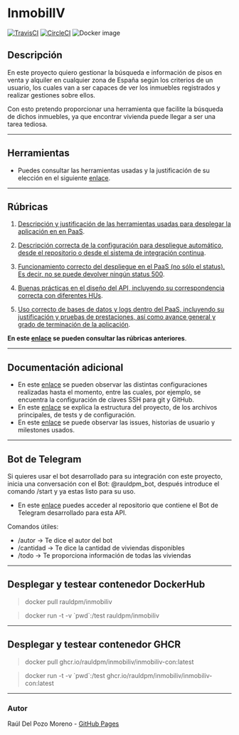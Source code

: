 # InmobilIV

[![TravisCI](https://travis-ci.com/rauldpm/InmobilIV.svg?branch=master)](https://travis-ci.com/rauldpm/InmobilIV) [![CircleCI](https://circleci.com/gh/circleci/circleci-docs.svg?style=shield)](https://circleci.com/gh/circleci/circleci-docs) ![Docker image](https://github.com/rauldpm/InmobilIV/workflows/Docker%20image/badge.svg)


## Descripción

En este proyecto quiero gestionar la búsqueda e información de pisos en venta y alquiler en cualquier zona de España según los criterios de un usuario, los cuales van a ser capaces de ver los inmuebles registrados y realizar gestiones sobre ellos.

Con esto pretendo proporcionar una herramienta que facilite la búsqueda de dichos inmuebles, ya que encontrar vivienda puede llegar a ser una tarea tediosa.

---
## Herramientas

- Puedes consultar las herramientas usadas y la justificación de su elección en el siguiente [enlace](docs/rubricas/hito2/tools.md).

---
## Rúbricas

1. [Descripción y justificación de las herramientas usadas para desplegar la aplicación en en PaaS](docs/rubricas/hito7/rubrica1.md).
   
2. [Descripción correcta de la configuración para despliegue automático, desde el repositorio o desde el sistema de integración continua](docs/rubricas/hito7/rubrica2.md).
   
3. [Funcionamiento correcto del despliegue en el PaaS (no sólo el status). Es decir, no se puede devolver ningún status 500](docs/rubricas/hito7/rubrica3.md).
   
4. [Buenas prácticas en el diseño del API, incluyendo su correspondencia correcta con diferentes HUs](docs/rubricas/hito7/rubrica4.md).
   
5. [Uso correcto de bases de datos y logs dentro del PaaS, incluyendo su justificación y pruebas de prestaciones, así como avance general y grado de terminación de la aplicación](docs/rubricas/hito7/rubrica5.md).




**En este [enlace](docs/rubricas.md) se pueden consultar las rúbricas anteriores**. 

---
## Documentación adicional

- En este [enlace](docs/rubricas/hito0/config.md) se pueden observar las distintas configuraciones realizadas hasta el momento, entre las cuales, por ejemplo, se encuentra la configuración de claves SSH para git y GitHub.
- En este [enlace](docs/codigo.md) se explica la estructura del proyecto, de los archivos principales, de tests y de configuración.
- En este [enlace](docs/issues.md) se puede observar las issues, historias de usuario y milestones usados.


---
## Bot de Telegram

Si quieres usar el bot desarrollado para su integración con este proyecto, inicia una conversación con el Bot: @rauldpm_bot, después introduce el comando /start y ya estas listo para su uso.

- En este [enlace](https://github.com/rauldpm/InmobilIV_bot_telegram) puedes acceder al repositorio que contiene el Bot de Telegram desarrollado para esta API.

Comandos útiles:

- /autor -> Te dice el autor del bot
- /cantidad -> Te dice la cantidad de viviendas disponibles
- /todo -> Te proporciona información de todas las viviendas 
  
---
## Desplegar y testear contenedor DockerHub

> docker pull rauldpm/inmobiliv

> docker run -t -v \`pwd\`:/test rauldpm/inmobiliv

---
## Desplegar y testear contenedor GHCR

> docker pull ghcr.io/rauldpm/inmobiliv/inmobiliv-con:latest

> docker run -t -v \`pwd\`:/test ghcr.io/rauldpm/inmobiliv/inmobiliv-con:latest

---
### Autor

Raúl Del Pozo Moreno - [GitHub Pages](https://rauldpm.github.io/InmobilIV/)